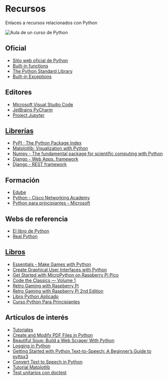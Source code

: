 # Recursos
 Enlaces a recursos relacionados con Python
 
![Aula de un curso de Python](https://fpaniaguapython.github.io/recursos/python-image.webp)
## Oficial
<ul>
<li><a href='https://www.python.org/'>Sitio web oficial de Python</a></li>
<li><a href='https://docs.python.org/3/library/functions.html'>Built-in functions</a></li>
<li><a href='https://docs.python.org/3/library/index.html'>The Python Standard Library</a></li>
<li><a href='https://docs.python.org/3/library/exceptions.html'>Built-in Exceptions</a></li>
</ul>

## Editores
<ul>
<li><a href='https://code.visualstudio.com/'>Microsoft Visual Studio Code</a></li>
<li><a href='https://www.jetbrains.com/es-es/pycharm/'>JetBrains PyCharm</a></li>
<li><a href='https://jupyter.org/'>Project Jupyter</li>
</ul>

## Librerías
<ul>
<li><a href='https://pypi.org/' target='_blank'>PyPI · The Python Package Index</a></li>
<li><a href='https://matplotlib.org/' target='_blank'>Matplotlib: Visualization with Python</a></li>
<li><a href='https://numpy.org/' target='_blank'>Numpy - The fundamental package for scientific computing with Python</a></li>
<li><a href='https://www.djangoproject.com/' target='_blank'>Django - Web Apps. framework</a></li>
<li><a href='https://www.django-rest-framework.org/' target='_blank'>Django - REST framework</a></li>
</ul>

## Formación
<ul>
<li><a href='https://edube.org/' target='_blank'>Edube</a></li>
<li><a href='https://www.netacad.com/learning-collections/python?courseLang=en-US' target='_blank'>Python - Cisco Networking Academy</a></li>
<li><a href='https://learn.microsoft.com/es-es/shows/intro-to-python-development/' target='_blank'>Python para principiantes - Microsoft</a></li>
</ul>

## Webs de referencia
<ul>
<li><a href='https://ellibrodepython.com/' target='_blank'>El libro de Python</a></li>
<li><a href='https://realpython.com/'>Real Python</li>
</ul>

## Libros
<ul>
 <li><a href='https://magpi.raspberrypi.com/books/essentials-games-vol1'>Essentials - Make Games with Python</a></li>
 <li><a href='https://magpi.raspberrypi.com/books/create-guis'>Create Graphical User Interfaces with Python</a></li>
 <li><a href='https://magpi.raspberrypi.com/books/micropython-pico'>Get Started with MicroPython on Raspberry Pi Pico</a></li>
 <li><a href='https://magpi.raspberrypi.com/books/code-the-classics1'>Code the Classics — Volume 1</a></li>
 <li><a href='https://magpi.raspberrypi.com/books/retro-gaming'>Retro Gaming with Raspberry Pi</a></li>
 <li><a href='https://magpi.raspberrypi.com/books/retro-gaming-raspberry-pi-2nd-edition'>Retro Gaming with Raspberry Pi 2nd Edition</a></li>
 <li><a href='https://pythonaplicado.com/'>Libro Python Aplicado</a></li>
 <li><a href='https://archive.org/details/2012CursoPythonParaPrincipiantes'>Curso Python Para Principiantes</a></li>
</ul>

## Artículos de interés
<ul>
 <li><a href='https://realpython.com/tutorials/tools/'>Tutoriales</a></li>
 <li><a href='https://realpython.com/creating-modifying-pdf/'>Create and Modify PDF Files in Python</li>
 <li><a href='https://realpython.com/beautiful-soup-web-scraper-python/'>Beautiful Soup: Build a Web Scraper With Python</a></li>
 <li><a href='https://realpython.com/python-logging/'>Logging in Python</a></li>
 <li><a href='https://srivastavayushmaan1347.medium.com/getting-started-with-python-text-to-speech-a-beginners-guide-to-pyttsx3-a105f130c420'>Getting Started with Python Text-to-Speech: A Beginner’s Guide to pyttsx3</a></li>
 <li><a href='https://www.geeksforgeeks.org/convert-text-speech-python/'>Convert Text to Speech in Python</a></li>
 <li><a href='https://www.datacamp.com/tutorial/matplotlib-tutorial-python'>Tutorial Matplotlib</a></li>
 <li><a href='https://www.maestrosdelweb.com/guia-python-testeando-codigo-doctest-comentarios/'>Test unitarios con doctest</a></li>
</ul>
 

